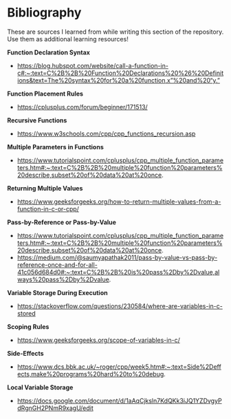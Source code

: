 # Bibliography

These are sources I learned from while writing this section of the repository. Use them as additional learning resources!

**Function Declaration Syntax**
- https://blog.hubspot.com/website/call-a-function-in-c#:~:text=C%2B%2B%20Function%20Declarations%20%26%20Definitions&text=The%20syntax%20for%20a%20function,x”%20and%20“y.”

**Function Placement Rules**
- https://cplusplus.com/forum/beginner/171513/

**Recursive Functions**
- https://www.w3schools.com/cpp/cpp_functions_recursion.asp

**Multiple Parameters in Functions**
- https://www.tutorialspoint.com/cplusplus/cpp_multiple_function_parameters.htm#:~:text=C%2B%2B%20multiple%20function%20parameters%20describe,subset%20of%20data%20at%20once.

**Returning Multiple Values**
- https://www.geeksforgeeks.org/how-to-return-multiple-values-from-a-function-in-c-or-cpp/

**Pass-by-Reference or Pass-by-Value**
- https://www.tutorialspoint.com/cplusplus/cpp_multiple_function_parameters.htm#:~:text=C%2B%2B%20multiple%20function%20parameters%20describe,subset%20of%20data%20at%20once.
- https://medium.com/@saumyapathak2011/pass-by-value-vs-pass-by-reference-once-and-for-all-41c056d684d0#:~:text=C%2B%2B%20is%20pass%2Dby%2Dvalue,always%20pass%2Dby%2Dvalue.

**Variable Storage During Execution**
- https://stackoverflow.com/questions/230584/where-are-variables-in-c-stored

**Scoping Rules**
- https://www.geeksforgeeks.org/scope-of-variables-in-c/

**Side-Effects**
- https://www.dcs.bbk.ac.uk/~roger/cpp/week5.htm#:~:text=Side%2Deffects,make%20programs%20hard%20to%20debug.

**Local Variable Storage**
- https://docs.google.com/document/d/1aAqCjksln7KdQKk3iJQ1YZDvgyPdRgnGH2PNmR9xagU/edit
